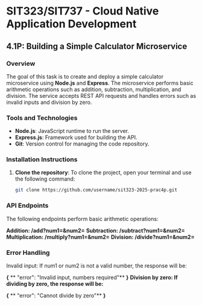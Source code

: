 # SIT323/SIT737 - Cloud Native Application Development

## 4.1P: Building a Simple Calculator Microservice

### **Overview**
The goal of this task is to create and deploy a simple calculator microservice using **Node.js** and **Express**. The microservice performs basic arithmetic operations such as addition, subtraction, multiplication, and division. The service accepts REST API requests and handles errors such as invalid inputs and division by zero.

### **Tools and Technologies**
- **Node.js**: JavaScript runtime to run the server.
- **Express.js**: Framework used for building the API.
- **Git**: Version control for managing the code repository.

### **Installation Instructions**

1. **Clone the repository**:
   To clone the project, open your terminal and use the following command:
   ```bash
   git clone https://github.com/username/sit323-2025-prac4p.git

  ### API Endpoints
The following endpoints perform basic arithmetic operations:

**Addition: /add?num1=<value>&num2=<value>**
**Subtraction: /subtract?num1=<value>&num2=<value>**
**Multiplication: /multiply?num1=<value>&num2=<value>**
**Division: /divide?num1=<value>&num2=<value>**
### Error Handling
Invalid input: If num1 or num2 is not a valid number, the response will be:

**{**
 ** "error": "Invalid input, numbers required"**
**}**
**Division by zero: If dividing by zero, the response will be:**


**{**
**  "error": "Cannot divide by zero"**
**}**
